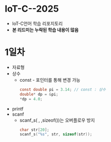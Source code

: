 # IoT-C--2025
- IoT-C언어 학습 리포지토리
- **본 리드미는 누락된 학습 내용이 많음**

# 1일차
- 자료형
- 상수
    - const - 포인터를 통해 변경 가능
        ```c
        const double pi = 3.14; // const : 상수
        double* dp = &pi;
        *dp = 4.0;
        ```
- printf
- scanf
    - scanf_s( , ,sizeof())는 오버플로우 방지
        ```c
        char str[20];
        scanf_s("%s", str, sizeof(str));
        ``` 
